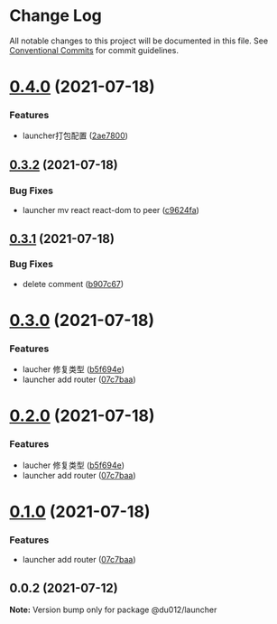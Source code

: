# Change Log

All notable changes to this project will be documented in this file.
See [Conventional Commits](https://conventionalcommits.org) for commit guidelines.

# [0.4.0](https://github.com/myNameIsDu/du-cli/compare/@du012/launcher@0.3.2...@du012/launcher@0.4.0) (2021-07-18)


### Features

* launcher打包配置 ([2ae7800](https://github.com/myNameIsDu/du-cli/commit/2ae78001658368d78c04a56580f69e13c5b27596))





## [0.3.2](https://github.com/myNameIsDu/du-cli/compare/@du012/launcher@0.3.1...@du012/launcher@0.3.2) (2021-07-18)


### Bug Fixes

* launcher mv react react-dom to peer ([c9624fa](https://github.com/myNameIsDu/du-cli/commit/c9624fa8a843a56d5352c4444ac85483ea5da0fd))





## [0.3.1](https://github.com/myNameIsDu/du-cli/compare/@du012/launcher@0.3.0...@du012/launcher@0.3.1) (2021-07-18)


### Bug Fixes

* delete comment ([b907c67](https://github.com/myNameIsDu/du-cli/commit/b907c67a3722a2cbcf3e1d0a116fcdbd5c867a03))





# [0.3.0](https://github.com/myNameIsDu/du-cli/compare/@du012/launcher@0.0.4...@du012/launcher@0.3.0) (2021-07-18)


### Features

* laucher 修复类型 ([b5f694e](https://github.com/myNameIsDu/du-cli/commit/b5f694e4b65f49a79835c8b52f2d319786ee483b))
* launcher add router ([07c7baa](https://github.com/myNameIsDu/du-cli/commit/07c7baabfa7a1dfd3121639c8a55b72a11109a3e))





# [0.2.0](https://github.com/myNameIsDu/du-cli/compare/@du012/launcher@0.0.4...@du012/launcher@0.2.0) (2021-07-18)


### Features

* laucher 修复类型 ([b5f694e](https://github.com/myNameIsDu/du-cli/commit/b5f694e4b65f49a79835c8b52f2d319786ee483b))
* launcher add router ([07c7baa](https://github.com/myNameIsDu/du-cli/commit/07c7baabfa7a1dfd3121639c8a55b72a11109a3e))





# [0.1.0](https://github.com/myNameIsDu/du-cli/compare/@du012/launcher@0.0.4...@du012/launcher@0.1.0) (2021-07-18)


### Features

* launcher add router ([07c7baa](https://github.com/myNameIsDu/du-cli/commit/07c7baabfa7a1dfd3121639c8a55b72a11109a3e))





## 0.0.2 (2021-07-12)

**Note:** Version bump only for package @du012/launcher
